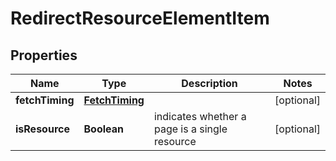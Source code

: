 

# RedirectResourceElementItem


## Properties

| Name | Type | Description | Notes |
|------------ | ------------- | ------------- | -------------|
|**fetchTiming** | [**FetchTiming**](FetchTiming.md) |  |  [optional] |
|**isResource** | **Boolean** | indicates whether a page is a single resource |  [optional] |



